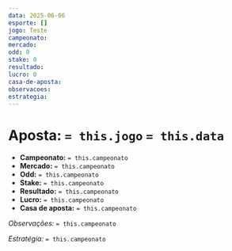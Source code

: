 ```yaml
---
data: 2025-06-06
esporte: []
jogo: Teste
campeonato: 
mercado: 
odd: 0
stake: 0
resultado: 
lucro: 0
casa-de-aposta: 
observacoes: 
estrategia:
---
```


# Aposta: `= this.jogo`  `= this.data`  

- **Campeonato:** `= this.campeonato`  
- **Mercado:** `= this.campeonato`  
- **Odd:** `= this.campeonato`  
- **Stake:** `= this.campeonato`  
- **Resultado:** `= this.campeonato`  
- **Lucro:** `= this.campeonato`  
- **Casa de aposta:** `= this.campeonato`  

*Observações:* `= this.campeonato`  

*Estratégia:* `= this.campeonato`  
